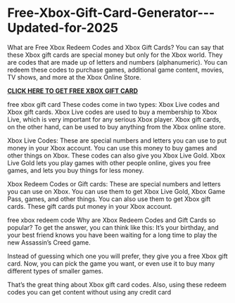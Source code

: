 # Free-Xbox-Gift-Card-Generator---Updated-for-2025
What are Free Xbox Redeem Codes and Xbox Gift Cards?
You can say that these Xbox gift cards are special money but only for the Xbox world. They are codes that are made up of letters and numbers (alphanumeric). You can redeem these codes to purchase games, additional game content, movies, TV shows, and more at the Xbox Online Store.

**[CLICK HERE TO GET FREE XBOX GIFT CARD](https://dealhubx.org/Xbox)**

free xbox gift card
These codes come in two types: Xbox Live codes and Xbox gift cards. Xbox Live codes are used to buy a membership to Xbox Live, which is very important for any serious Xbox player. Xbox gift cards, on the other hand, can be used to buy anything from the Xbox online store.

Xbox Live Codes: These are special numbers and letters you can use to put money in your Xbox account. You can use this money to buy games and other things on Xbox. These codes can also give you Xbox Live Gold. Xbox Live Gold lets you play games with other people online, gives you free games, and lets you buy things for less money.

Xbox Redeem Codes or Gift cards: These are special numbers and letters you can use on Xbox. You can use them to get Xbox Live Gold, Xbox Game Pass, games, and other things. You can also use them to get Xbox gift cards. These gift cards put money in your Xbox account.

free xbox redeem code
Why are Xbox Redeem Codes and Gift Cards so popular?
To get the answer, you can think like this: It’s your birthday, and your best friend knows you have been waiting for a long time to play the new Assassin’s Creed game.

Instead of guessing which one you will prefer, they give you a free  Xbox gift card. Now, you can pick the game you want, or even use it to buy many different types of smaller games.

That’s the great thing about Xbox  gift card codes. Also, using these redeem codes you can get content without using any credit card

